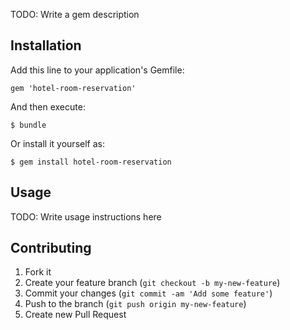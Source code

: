 TODO: Write a gem description

## Installation

Add this line to your application's Gemfile:

    gem 'hotel-room-reservation'

And then execute:

    $ bundle

Or install it yourself as:

    $ gem install hotel-room-reservation

## Usage

TODO: Write usage instructions here

## Contributing

1. Fork it
2. Create your feature branch (`git checkout -b my-new-feature`)
3. Commit your changes (`git commit -am 'Add some feature'`)
4. Push to the branch (`git push origin my-new-feature`)
5. Create new Pull Request
